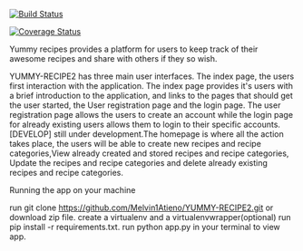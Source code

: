 

[![Build Status](https://travis-ci.org/Melvin1Atieno/YUMMY-RECIPE2.svg?branch=master)](https://travis-ci.org/Melvin1Atieno/YUMMY-RECIPE2)

[![Coverage Status](https://coveralls.io/repos/github/Melvin1Atieno/YUMMY-RECIPE2/badge.svg?branch=master)](https://coveralls.io/github/Melvin1Atieno/YUMMY-RECIPE2?branch=master)

Yummy recipes provides a platform for users to keep track of their awesome recipes and share with others if they so wish.
  
YUMMY-RECIPE2 has three main user interfaces. The index page, the users first interaction with the application. The index page provides it's users with a brief introduction to the application, and links to the pages that should get the user started, the User registration page and the login page.
The user registration page allows the users to create an account while the login page for already existing users allows them to login to their specific accounts.
[DEVELOP] still under development.The homepage is where all the action takes place, the users will be able to create new recipes and recipe categories,View already created and stored recipes and recipe categories, Update the recipes and recipe categories and delete already existing recipes and recipe categories. 

Running the app on your machine

run git clone https://github.com/Melvin1Atieno/YUMMY-RECIPE2.git or download zip file.
create a virtualenv and a virtualenvwrapper(optional)
run pip install -r requirements.txt.
run python app.py in your terminal to view app.

